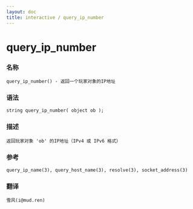 ```yaml
---
layout: doc
title: interactive / query_ip_number
---
```

# query_ip_number

### 名称

    query_ip_number() - 返回一个玩家对象的IP地址

### 语法

    string query_ip_number( object ob );

### 描述

    返回玩家对象 'ob' 的IP地址（IPv4 或 IPv6 格式）

### 参考

    query_ip_name(3), query_host_name(3), resolve(3), socket_address(3)

### 翻译

    雪风(i@mud.ren)
